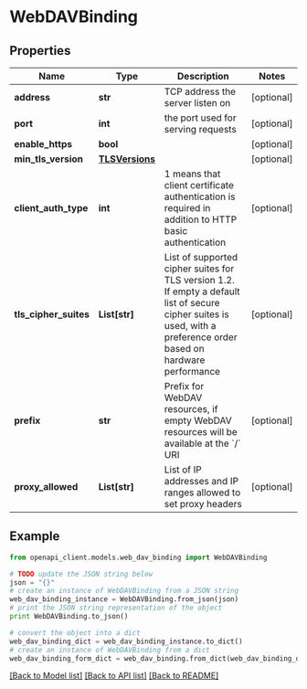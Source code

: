 # WebDAVBinding


## Properties
Name | Type | Description | Notes
------------ | ------------- | ------------- | -------------
**address** | **str** | TCP address the server listen on | [optional]
**port** | **int** | the port used for serving requests | [optional]
**enable_https** | **bool** |  | [optional]
**min_tls_version** | [**TLSVersions**](TLSVersions.md) |  | [optional]
**client_auth_type** | **int** | 1 means that client certificate authentication is required in addition to HTTP basic authentication | [optional]
**tls_cipher_suites** | **List[str]** | List of supported cipher suites for TLS version 1.2. If empty  a default list of secure cipher suites is used, with a preference order based on hardware performance | [optional]
**prefix** | **str** | Prefix for WebDAV resources, if empty WebDAV resources will be available at the &#x60;/&#x60; URI | [optional]
**proxy_allowed** | **List[str]** | List of IP addresses and IP ranges allowed to set proxy headers | [optional]

## Example

```python
from openapi_client.models.web_dav_binding import WebDAVBinding

# TODO update the JSON string below
json = "{}"
# create an instance of WebDAVBinding from a JSON string
web_dav_binding_instance = WebDAVBinding.from_json(json)
# print the JSON string representation of the object
print WebDAVBinding.to_json()

# convert the object into a dict
web_dav_binding_dict = web_dav_binding_instance.to_dict()
# create an instance of WebDAVBinding from a dict
web_dav_binding_form_dict = web_dav_binding.from_dict(web_dav_binding_dict)
```
[[Back to Model list]](../README.md#documentation-for-models) [[Back to API list]](../README.md#documentation-for-api-endpoints) [[Back to README]](../README.md)
